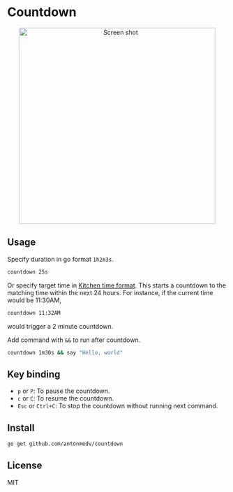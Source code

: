 # Countdown

<p align="center"><img src="https://user-images.githubusercontent.com/141232/54696023-9ed03e00-4b5d-11e9-9c7b-d6f67691e70c.gif" width="450" alt="Screen shot"></p>

## Usage

Specify duration in go format `1h2m3s`.

```bash
countdown 25s
```

Or specify target time in [Kitchen time format](https://pkg.go.dev/time#pkg-constants). This starts a countdown to the matching time within the next 24 hours.
For instance, if the current time would be 11:30AM, 
```bash
countdown 11:32AM
```

would trigger a 2 minute countdown.

Add command with `&&` to run after countdown.

```bash
countdown 1m30s && say "Hello, world"
```

## Key binding

- `p` or `P`: To pause the countdown.
- `c` or `C`: To resume the countdown.
- `Esc` or `Ctrl+C`: To stop the countdown without running next command.

## Install

```bash
go get github.com/antonmedv/countdown
```

## License

MIT

